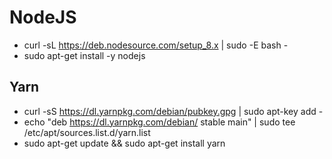 # NodeJS

- curl -sL https://deb.nodesource.com/setup_8.x | sudo -E bash -
- sudo apt-get install -y nodejs

## Yarn

- curl -sS https://dl.yarnpkg.com/debian/pubkey.gpg | sudo apt-key add -
- echo "deb https://dl.yarnpkg.com/debian/ stable main" | sudo tee /etc/apt/sources.list.d/yarn.list
- sudo apt-get update && sudo apt-get install yarn